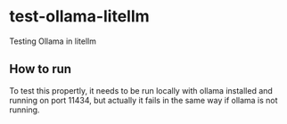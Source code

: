 # test-ollama-litellm
Testing Ollama in litellm
## How to run
To test this propertly, it needs to be run locally with ollama installed and running on port 11434, but actually it fails in the same way if ollama is not running.
